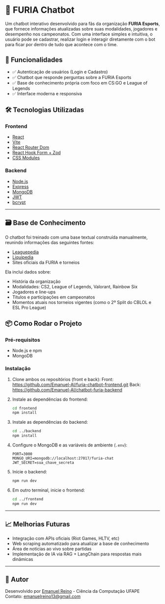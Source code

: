 # 🐾 FURIA Chatbot

Um chatbot interativo desenvolvido para fãs da organização **FURIA Esports**, que fornece informações atualizadas sobre suas modalidades, jogadores e desempenho nos campeonatos. Com uma interface simples e intuitiva, o usuário pode se cadastrar, realizar login e interagir diretamente com o bot para ficar por dentro de tudo que acontece com o time.

## 🚀 Funcionalidades

- ✅ Autenticação de usuários (Login e Cadastro)
- ✅ Chatbot que responde perguntas sobre a FURIA Esports
- ✅ Base de conhecimento própria com foco em CS:GO e League of Legends
- ✅ Interface moderna e responsiva

## 🛠️ Tecnologias Utilizadas

### Frontend

- [React](https://reactjs.org/)
- [Vite](https://vitejs.dev/)
- [React Router Dom](https://reactrouter.com/)
- [React Hook Form + Zod](https://react-hook-form.com/)
- [CSS Modules](https://github.com/css-modules/css-modules)

### Backend

- [Node.js](https://nodejs.org/)
- [Express](https://expressjs.com/)
- [MongoDB](https://www.mongodb.com/)
- [JWT](https://jwt.io/)
- [bcrypt](https://www.npmjs.com/package/bcrypt)

---

## 🗃️ Base de Conhecimento

O chatbot foi treinado com uma base textual construída manualmente, reunindo informações das seguintes fontes:

- [Leaguepedia](https://lol.fandom.com/wiki/League_of_Legends_Esports_Wiki)
- [Liquipedia](https://liquipedia.net/)
- Sites oficiais da FURIA e torneios

Ela inclui dados sobre:

- História da organização
- Modalidades: CS2, League of Legends, Valorant, Rainbow Six
- Jogadores e line-ups
- Títulos e participações em campeonatos
- Momentos atuais nos torneios vigentes (como o 2º Split do CBLOL e ESL Pro League)

## 📦 Como Rodar o Projeto

### Pré-requisitos

- Node.js e npm
- MongoDB

### Instalação

1. Clone ambos os repositórios (front e back):
   Front: https://github.com/Emanuel-Al/furia-chatbot-frontend.git
   Back: https://github.com/Emanuel-Al/chatbot-furia-backend
2. Instale as dependências do frontend:

   ```bash
   cd frontend
   npm install
   ```

3. Instale as dependências do backend:

   ```bash
   cd ../backend
   npm install
   ```

4. Configure o MongoDB e as variáveis de ambiente (`.env`):

   ```env
   PORT=3000
   MONGO_URI=mongodb://localhost:27017/furia-chat
   JWT_SECRET=sua_chave_secreta
   ```

5. Inicie o backend:

   ```bash
   npm run dev
   ```

6. Em outro terminal, inicie o frontend:
   ```bash
   cd ../frontend
   npm run dev
   ```

---

## 📈 Melhorias Futuras

- Integração com APIs oficiais (Riot Games, HLTV, etc)
- Web scraping automatizado para atualizar a base de conhecimento
- Área de notícias ao vivo sobre partidas
- Implementação de IA via RAG + LangChain para respostas mais dinâmicas

---

## 👤 Autor

Desenvolvido por [Emanuel Reino](https://github.com/Emanuel-Al) - Ciência da Computação UFAPE  
Contato: emanuelreino13@gmail.com
